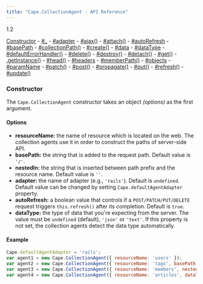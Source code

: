 ```yaml
---
title: "Cape.CollectionAgent - API Reference"
---
```


<span class="badge alert-info">1.2</span>

[Constructor](#constructor) -
[#_](#_) -
[#adapter](#adapter) -
[#ajax()](#ajax) -
[#attach()](#attach) -
[#autoRefresh](#auto-refresh) -
[#basePath](#base-path) -
[#collectionPath()](#collection-path) -
[#create()](#create) -
[#data](#data) -
[#dataType](#data-type) -
[#defaultErrorHandler()](#default-error-handler) -
[#delete()](#delete) -
[#destroy()](#destroy) -
[#detach()](#detach) -
[#get()](#get) -
[.getInstance()](#get-instance) -
[#head()](#head) -
[#headers](#headers) -
[#memberPath()](#member-path) -
[#objects](#object) -
[#paramName](#param-name) -
[#patch()](#patch) -
[#post()](#post) -
[#propagate()](#propagate) -
[#put()](#put) -
[#refresh()](#refresh) -
[#update()](#update)

<a class="anchor" id="constructor"></a>
### Constructor

The `Cape.CollectionAgent` constructor takes an object _(options)_ as the first argument.

#### Options

* **resourceName:** the name of resource which is located on the web.
  The collection agents use it in order to construct the paths of server-side API.
* **basePath:** the string that is added to the request path.
  Default value is `'/'`.
* **nestedIn:** the string that is inserted between path prefix and the resource
  name. Default value is `''`.
* **adapter:** the name of adapter (e.g., `'rails'`). Default is `undefined`.
  Default value can be changed by setting `Cape.defaultAgentAdapter` property.
* **autoRefresh:** a boolean value that controls if a `POST/PATCH/PUT/DELETE` request
  triggers `this.refresh()` after its completion. Default is `true`.
* **dataType:** the type of data that you're expecting from the server.
  The value must be `undefined` (default), `'json'` or `'text'`.
  If this property is not set, the collection agents detect the data type
  automatically.

#### Example

```javascript
Cape.defaultAgentAdapter = 'rails';
var agent1 = new Cape.CollectionAgent({ resourceName: 'users' });
var agent2 = new Cape.CollectionAgent({ resourceName: 'tags', basePath: '/api/' });
var agent3 = new Cape.CollectionAgent({ resourceName: 'members', nestedIn: 'teams/123/' });
var agent4 = new Cape.CollectionAgent({ resourceName: 'articles', dataType: 'text' });
```
